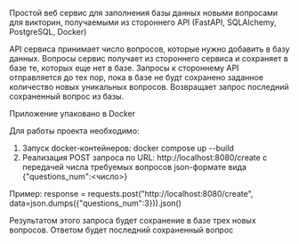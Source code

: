 Простой веб сервис для заполнения базы данных новыми вопросами для викторин, получаемыми из стороннего API
(FastAPI, SQLAlchemy, PostgreSQL, Docker)

API сервиса принимает число вопросов, которые нужно добавить в базу данных. Вопросы сервис получает 
из стороннего сервиса и сохраняет в базе те, которых еще нет в базе. Запросы к стороннему API отправляется
до тех пор, пока в базе не будт сохранено заданное количество новых уникальных вопросов.
Возвращает запрос последний сохраненный вопрос из базы.

Приложение упаковано в Docker

Для работы проекта необходимо:
1. Запуск docker-контейнеров: docker compose up --build
2. Реализация POST запроса по URL: http://localhost:8080/create с передачей числа требуемых вопросов json-формате
 вида {"questions_num":<число>}
    
Пример: response = requests.post("http://localhost:8080/create", data=json.dumps({"questions_num":3})).json()

Результатом этого запроса будет сохранение в базе трех новых вопросов. Ответом будет последний сохраненный вопрос        

